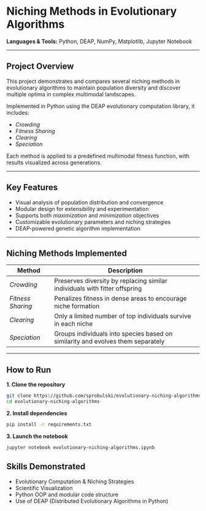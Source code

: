 # Niching Methods in Evolutionary Algorithms

**Languages & Tools:** Python, DEAP, NumPy, Matplotlib, Jupyter Notebook

---

## **Project Overview**

This project demonstrates and compares several niching methods in evolutionary algorithms to maintain population diversity and discover multiple optima in complex multimodal landscapes.

Implemented in Python using the DEAP evolutionary computation library, it includes:

- *Crowding*
- *Fitness Sharing*
- *Clearing*
- *Speciation*

Each method is applied to a predefined multimodal fitness function, with results visualized across generations.

---

## **Key Features**

- Visual analysis of population distribution and convergence  
- Modular design for extensibility and experimentation  
- Supports both *maximization* and *minimization* objectives  
- Customizable evolutionary parameters and niching strategies  
- DEAP-powered genetic algorithm implementation  

---

## **Niching Methods Implemented**

| **Method**          | **Description**                                                                 |
|---------------------|---------------------------------------------------------------------------------|
| *Crowding*          | Preserves diversity by replacing similar individuals with fitter offspring      |
| *Fitness Sharing*   | Penalizes fitness in dense areas to encourage niche formation                    |
| *Clearing*          | Only a limited number of top individuals survive in each niche                  |
| *Speciation*        | Groups individuals into species based on similarity and evolves them separately |

---

## **How to Run**

**1. Clone the repository**

```bash
git clone https://github.com/sprobulski/evolutionary-niching-algorithms.git
cd evolutionary-niching-algorithms
```
**2. Install dependencies**

```bash
pip install -r requirements.txt
```

**3. Launch the notebook**

```bash
jupyter notebook evolutionary-niching-algorithms.ipynb
```

## **Skills Demonstrated**

- Evolutionary Computation & Niching Strategies
- Scientific Visualization
- Python OOP and modular code structure
- Use of DEAP (Distributed Evolutionary Algorithms in Python)
